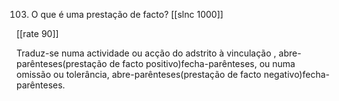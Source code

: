 103. O que é uma prestação de facto?
[[slnc 1000]]

[[rate 90]]

Traduz-se numa actividade ou acção do adstrito à vinculação , abre-parênteses(prestação de facto positivo)fecha-parênteses, ou numa omissão ou tolerância, abre-parênteses(prestação de facto negativo)fecha-parênteses.

